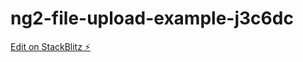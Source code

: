 # ng2-file-upload-example-j3c6dc

[Edit on StackBlitz ⚡️](https://stackblitz.com/edit/ng2-file-upload-example-j3c6dc)